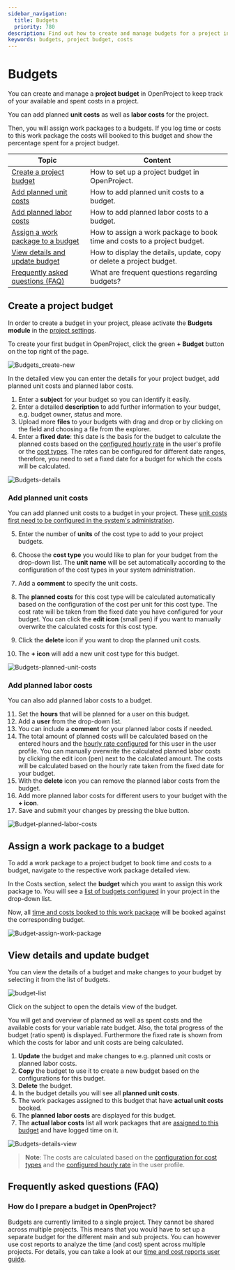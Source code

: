 ```yaml
---
sidebar_navigation:
  title: Budgets
  priority: 780
description: Find out how to create and manage budgets for a project in OpenProject.
keywords: budgets, project budget, costs
---
```


# Budgets

You can create and manage a **project budget** in OpenProject to keep track of your available and spent costs in a project.

You can add planned **unit costs** as well as **labor costs** for the project.

Then, you will assign work packages to a budgets. If you log time or costs to this work package the costs will booked to this budget and show the percentage spent for a project budget.

| Topic                                                                   | Content                                                                  |
|-------------------------------------------------------------------------|--------------------------------------------------------------------------|
| [Create a project budget](#create-a-project-budget)                     | How to set up a project budget in OpenProject.                           |
| [Add planned unit costs](#add-planned-unit-costs)                       | How to add planned unit costs to a budget.                               |
| [Add planned labor costs](#add-planned-labor-costs)                     | How to add planned labor costs to a budget.                              |
| [Assign a work package to a budget](#assign-a-work-package-to-a-budget) | How to assign a work package to book time and costs to a project budget. |
| [View details and update budget](#view-details-and-update-budget)       | How to display the details, update, copy or delete a project budget.     |
| [Frequently asked questions (FAQ)](#frequently-asked-questions-faq)     | What are frequent questions regarding budgets?                           |

## Create a project budget

In order to create a budget in your project, please activate the **Budgets module** in the [project settings](../projects/).

To create your first budget in OpenProject, click the green **+ Budget** button on the top right of the page.

![Budgets_create-new](Budgets_create-new.png)

In the detailed view you can enter the details for your project budget, add planned unit costs and planned labor costs.

1. Enter a **subject** for your budget so you can identify it easily.
2. Enter a detailed **description** to add further information to your budget, e.g. budget owner, status and more.
3. Upload more **files** to your budgets with drag and drop or by clicking on the field and choosing a file from the explorer.
4. Enter a **fixed date**: this date is the basis for the budget to calculate the planned costs based on the [configured hourly rate](../time-and-costs/cost-tracking) in the user's profile or the [cost types](../../system-admin-guide). The rates can be configured for different date ranges, therefore, you need to set a fixed date for a budget for which the costs will be calculated.

![Budgets-details](Budgets-details.png)

### Add planned unit costs

You can add planned unit costs to a budget in your project. These [unit costs first need to be configured in the system's administration](../../system-admin-guide/time-and-costs/#create-and-manage-cost-types).

5. Enter the number of **units** of the cost type to add to your project budgets.

6. Choose the **cost type** you would like to plan for your budget from the drop-down list.
The **unit name** will be set automatically according to the configuration of the cost types in your system administration.

7. Add a **comment** to specify the unit costs.

8. The **planned costs** for this cost type will be calculated automatically based on the configuration of the cost per unit for this cost type. The cost rate will be taken from the fixed date you have configured for your budget.
   You can click the **edit icon** (small pen) if you want to manually overwrite the calculated costs for this cost type.

9. Click the **delete** icon if you want to drop the planned unit costs.

10. The **+ icon** will add a new unit cost type for this budget.

![Budgets-planned-unit-costs](Budgets-planned-unit-costs.png)

### Add planned labor costs

You can also add planned labor costs to a budget.

11. Set the **hours** that will be planned for a user on this budget.
12. Add a **user** from the drop-down list.
13. You can include a **comment** for your planned labor costs if needed.
14. The total amount of planned costs will be calculated based on the entered hours and the [hourly rate configured](../time-and-costs/time-tracking/#define-hourly-rate-for-labor-costs) for this user in the user profile.
    You can manually overwrite the calculated planned labor costs by clicking the edit icon (pen) next to the calculated amount.
    The costs will be calculated based on the hourly rate taken from the fixed date for your budget.
15. With the **delete** icon you can remove the planned labor costs from the budget.
16. Add more planned labor costs for different users to your budget with the **+ icon**.
17. Save and submit your changes by pressing the blue button.

![Budget-planned-labor-costs](Budget-planned-labor-costs.png)

## Assign a work package to a budget

To add a work package to a project budget to book time and costs to a budget, navigate to the respective work package detailed view.

In the Costs section, select the **budget** which you want to assign this work package to. You will see a [list of budgets configured](#create-a-project-budget) in your project in the drop-down list.

Now, all [time and costs booked to this work package](../time-and-costs) will be booked against the corresponding budget.

![Budget-assign-work-package](Budget-assign-work-package.png)

## View details and update budget

You can view the details of a budget and make changes to your budget by selecting it from the list of budgets.

![budget-list](image-20191128165511260.png)

Click on the subject to open the details view of the budget.

You will get and overview of planned as well as spent costs and the available costs for your variable rate budget. Also, the total progress of the budget (ratio spent) is displayed. Furthermore the fixed rate is shown from which the costs for labor and unit costs are being calculated.

1. **Update** the budget and make changes to e.g. planned unit costs or planned labor costs.
2. **Copy** the budget to use it to create a new budget based on the configurations for this budget.
3. **Delete** the budget.
4. In the budget details you will see all **planned unit costs**.
5. The work packages assigned to this budget that have **actual unit costs** booked.
6. The **planned labor costs** are displayed for this budget.
7. The **actual labor costs** list all work packages that are [assigned to this budget](#assign-a-work-package-to-a-budget) and have logged time on it.


![Budgets-details-view](Budgets-details-view.png)


> **Note**: The costs are calculated based on the [configuration for cost types](../../system-admin-guide) and the [configured hourly rate](../time-and-costs/time-tracking/#define-hourly-rate-for-labor-costs) in the user profile.

## Frequently asked questions (FAQ)

### How do I prepare a budget in OpenProject?

Budgets are currently limited to a single project. They cannot be shared across multiple projects.
This means that you would have to set up a separate budget for the different main and sub projects.
You can however use cost reports to analyze the time (and cost) spent across multiple projects. For details, you can take a look at our [time and cost reports user guide](../time-and-costs/reporting/).

